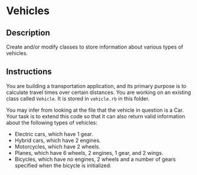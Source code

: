 # Vehicles

## Description

Create and/or modify classes to store information about various types of vehicles.

## Instructions

You are building a transportation application, and its primary purpose is to calculate travel times over certain distances.  You are working on an existing class called `Vehicle`.  It is stored in `vehicle.rb` in this folder.

You may infer from looking at the file that the vehicle in question is a Car.  Your task is to extend this code so that it can also return valid information about the following types of vehicles:

* Electric cars, which have 1 gear.
* Hybrid cars, which have 2 engines.
* Motorcycles, which have 2 wheels.
* Planes, which have 6 wheels, 2 engines, 1 gear, and 2 wings.
* Bicycles, which have no engines, 2 wheels and a number of gears specified when the bicycle is initialized.
